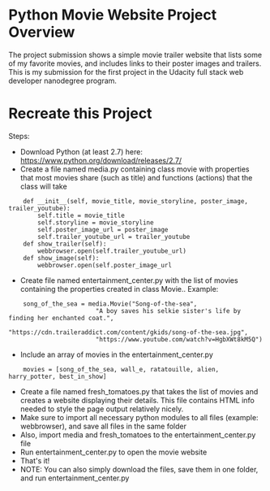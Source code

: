 # Python Movie Website Project Overview
The project submission shows a simple movie trailer website that lists some of my favorite movies, and includes links to their poster images and trailers. This is my submission for the first project in the Udacity full stack web developer nanodegree program. 

# Recreate this Project
Steps:
* Download Python (at least 2.7) here: https://www.python.org/download/releases/2.7/
* Create a file named media.py containing class movie with properties that most movies share (such as title) and functions (actions) that the class will take
```
    def __init__(self, movie_title, movie_storyline, poster_image, trailer_youtube):
        self.title = movie_title
        self.storyline = movie_storyline
        self.poster_image_url = poster_image
        self.trailer_youtube_url = trailer_youtube
    def show_trailer(self):
        webbrowser.open(self.trailer_youtube_url)
    def show_image(self):
        webbrowser.open(self.poster_image_url
 ```
* Create file named entertainment_center.py with the list of movies containing the properties created in class Movie.. Example:
```
    song_of_the_sea = media.Movie("Song-of-the-sea",
                        "A boy saves his selkie sister's life by finding her enchanted coat.",
                        "https://cdn.traileraddict.com/content/gkids/song-of-the-sea.jpg",
                        "https://www.youtube.com/watch?v=HgbXWt8kM5Q")
```
* Include an array of movies in the entertainment_center.py 
```
    movies = [song_of_the_sea, wall_e, ratatouille, alien, harry_potter, best_in_show]
```
* Create a file named fresh_tomatoes.py that takes the list of movies and creates a website displaying their details. This file contains HTML info needed to style the page output relatively nicely.
* Make sure to import all necessary python modules to all files (example: webbrowser), and save all files in the same folder
* Also, import media and fresh_tomatoes to the entertainment_center.py file
* Run entertainment_center.py to open the movie website 
* That's it!
* NOTE: You can also simply download the files, save them in one folder, and run entertainment_center.py
